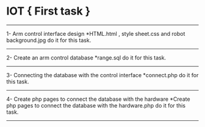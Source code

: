 
# IOT { First task } 

   -----------------
1- Arm control interface design
*HTML.html , style sheet.css and robot background.jpg   do it for this task.

   -----------------
2- Create an arm control database 
   *range.sql  do it for this task.
    
   -----------------
3- Connecting the database with the control interface
*connect.php do it for this task.

   -----------------
4- Create php pages to connect the database with the hardware
*Create php pages to connect the database with the hardware.php  do it for this task. 

   -----------------
